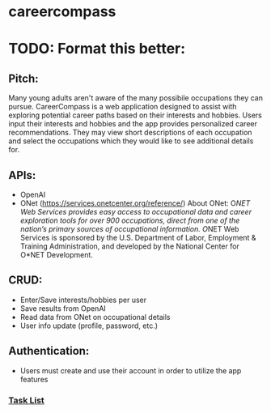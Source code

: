 # careercompass

# TODO: Format this better:

## Pitch:
Many young adults aren't aware of the many possibile occupations they can pursue.  CareerCompass is a web application designed to assist with exploring potential career paths based on their interests and hobbies.  Users input their interests and hobbies and the app provides personalized career recommendations.  They may view short descriptions of each occupation and select the occupations which they would like to see additional details for.

## APIs:
 - OpenAI
 - ONet (https://services.onetcenter.org/reference/)
About ONet:  O*NET Web Services provides easy access to occupational data and career exploration tools for over 900 occupations, direct from one of the nation’s primary sources of occupational information. O*NET Web Services is sponsored by the U.S. Department of Labor, Employment & Training Administration, and developed by the National Center for O*NET Development.

## CRUD:
 - Enter/Save interests/hobbies per user
 - Save results from OpenAI
 - Read data from ONet on occupational details
 - User info update (profile, password, etc.)

## Authentication:
 - Users must create and use their account in order to utilize the app features

### [Task List](tasks.md)


